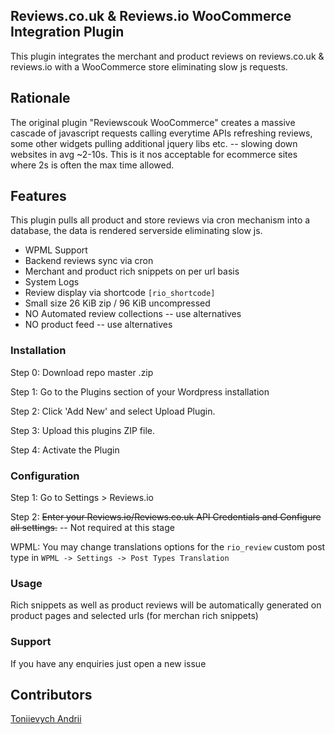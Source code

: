 ## Reviews.co.uk & Reviews.io WooCommerce Integration Plugin

This plugin integrates the merchant and product reviews on reviews.co.uk & reviews.io with a WooCommerce store eliminating slow js requests.

## Rationale
The original plugin "Reviewscouk WooCommerce" creates a massive cascade of javascript requests calling everytime APIs refreshing reviews, some other widgets pulling additional jquery libs etc. -- slowing down websites in avg ~2-10s. This is it nos acceptable for ecommerce sites where 2s is often the max time allowed.

## Features
This plugin pulls all product and store reviews via cron mechanism into a database, the data is rendered serverside eliminating slow js.
* WPML Support
* Backend reviews sync via cron
* Merchant and product rich snippets on per url basis
* System Logs
* Review display via shortcode ```[rio_shortcode]```
* Small size 26 KiB zip / 96 KiB uncompressed
* NO Automated review collections -- use alternatives
* NO product feed -- use alternatives


### Installation

Step 0: Download repo master .zip

Step 1: Go to the Plugins section of your Wordpress installation

Step 2: Click 'Add New' and select Upload Plugin.

Step 3: Upload this plugins ZIP file.

Step 4: Activate the Plugin

### Configuration

Step 1: Go to Settings > Reviews.io

Step 2: ~~Enter your Reviews.io/Reviews.co.uk API Credentials and Configure all settings.~~ -- Not required at this stage

WPML: You may change translations options for the ```rio_review``` custom post type in ```WPML -> Settings -> Post Types Translation```

### Usage
Rich snippets as well as product reviews will be automatically generated on product pages and selected urls (for merchan rich snippets)

### Support

If you have any enquiries just open a new issue

## Contributors
[Toniievych Andrii](https://github.com/TwistedAndy)
